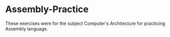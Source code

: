 # Assembly-Practice
These exercises were for the subject Computer's Architecture for practicing Assembly language.
